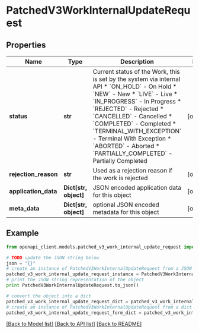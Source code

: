 # PatchedV3WorkInternalUpdateRequest


## Properties
Name | Type | Description | Notes
------------ | ------------- | ------------- | -------------
**status** | **str** | Current status of the Work, this is set by the system via internal API  * &#x60;ON_HOLD&#x60; - On Hold * &#x60;NEW&#x60; - New * &#x60;LIVE&#x60; - Live * &#x60;IN_PROGRESS&#x60; - In Progress * &#x60;REJECTED&#x60; - Rejected * &#x60;CANCELLED&#x60; - Cancelled * &#x60;COMPLETED&#x60; - Completed * &#x60;TERMINAL_WITH_EXCEPTION&#x60; - Terminal With Exception * &#x60;ABORTED&#x60; - Aborted * &#x60;PARTIALLY_COMPLETED&#x60; - Partially Completed | [optional] 
**rejection_reason** | **str** | Used as a rejection reason if the work is rejected | [optional] 
**application_data** | **Dict[str, object]** | JSON encoded application data for this object | [optional] 
**meta_data** | **Dict[str, object]** | optional JSON encoded metadata for this object | [optional] 

## Example

```python
from openapi_client.models.patched_v3_work_internal_update_request import PatchedV3WorkInternalUpdateRequest

# TODO update the JSON string below
json = "{}"
# create an instance of PatchedV3WorkInternalUpdateRequest from a JSON string
patched_v3_work_internal_update_request_instance = PatchedV3WorkInternalUpdateRequest.from_json(json)
# print the JSON string representation of the object
print PatchedV3WorkInternalUpdateRequest.to_json()

# convert the object into a dict
patched_v3_work_internal_update_request_dict = patched_v3_work_internal_update_request_instance.to_dict()
# create an instance of PatchedV3WorkInternalUpdateRequest from a dict
patched_v3_work_internal_update_request_form_dict = patched_v3_work_internal_update_request.from_dict(patched_v3_work_internal_update_request_dict)
```
[[Back to Model list]](../README.md#documentation-for-models) [[Back to API list]](../README.md#documentation-for-api-endpoints) [[Back to README]](../README.md)


